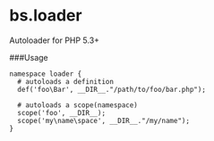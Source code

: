 bs.loader
=========

Autoloader for PHP 5.3+

###Usage

    namespace loader {
      # autoloads a definition
      def('foo\Bar', __DIR__."/path/to/foo/bar.php");
      
      # autoloads a scope(namespace)
      scope('foo', __DIR__);
      scope('my\name\space', __DIR__."/my/name");
    }